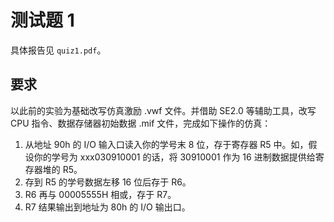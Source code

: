 # 测试题 1

具体报告见 `quiz1.pdf`。

## 要求

以此前的实验为基础改写仿真激励 .vwf 文件。并借助 SE2.0 等辅助工具，改写 CPU 指令、数据存储器初始数据 .mif 文件，完成如下操作的仿真：

1. 从地址 90h 的 I/O 输入口读入你的学号末 8 位，存于寄存器 R5 中。如，假设你的学号为 xxx030910001 的话，将 30910001 作为 16 进制数据提供给寄存器堆的 R5。
2. 存到 R5 的学号数据左移 16 位后存于 R6。
3. R6 再与 00005555H 相或，存于 R7。
4. R7 结果输出到地址为 80h 的 I/O 输出口。